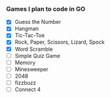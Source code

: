 ### Games I plan to code in GO

- [x] Guess the Number
- [x] Hangman
- [x] Tic-Tac-Toe
- [x] Rock, Paper, Scissors, Lizard, Spock
- [x] Word Scramble
- [ ] Simple Quiz Game
- [ ] Memory
- [ ] Minesweeper
- [ ] 2048
- [ ] fizzbuzz
- [ ] Connect 4
